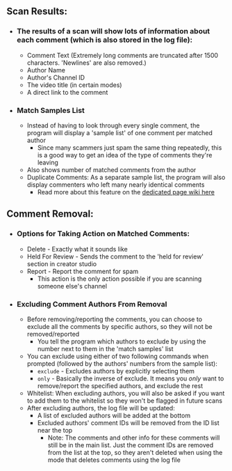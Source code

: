 ## Scan Results:
* ### The results of a scan will show lots of information about each comment (which is also stored in the log file):
  * Comment Text (Extremely long comments are truncated after 1500 characters. 'Newlines' are also removed.)
  * Author Name
  * Author's Channel ID
  * The video title (in certain modes)
  * A direct link to the comment

* ### Match Samples List
  * Instead of having to look through every single comment, the program will display a 'sample list' of one comment per matched author
    * Since many scammers just spam the same thing repeatedly, this is a good way to get an idea of the type of comments they're leaving
  * Also shows number of matched comments from the author
  * Duplicate Comments: As a separate sample list, the program will also display commenters who left many nearly identical comments
    * Read more about this feature on the [dedicated page wiki here](https://github.com/ThioJoe/YT-Spammer-Purge/wiki/Duplicate-Comment-Scanning)

## Comment Removal:
* ### Options for Taking Action on Matched Comments:
  * Delete - Exactly what it sounds like
  * Held For Review - Sends the comment to the 'held for review' section in creator studio
  * Report - Report the comment for spam
    * This action is the only action possible if you are scanning someone else's channel

* ### Excluding Comment Authors From Removal
  * Before removing/reporting the comments, you can choose to exclude all the comments by specific authors, so they will not be removed/reported
    * You tell the program which authors to exclude by using the number next to them in the 'match samples' list
  * You can exclude using either of two following commands when prompted (followed by the authors' numbers from the sample list):
    * `exclude` - Excludes authors by explicitly selecting them
    * `only` - Basically the inverse of exclude. It means you _only_ want to remove/report the specified authors, and exclude the rest
  * Whitelist: When excluding authors, you will also be asked if you want to add them to the whitelist so they won't be flagged in future scans
  * After excluding authors, the log file will be updated:
    * A list of excluded authors will be added at the bottom
    * Excluded authors' comment IDs will be removed from the ID list near the top
      * Note: The comments and other info for these comments will still be in the main list. Just the comment IDs are removed from the list at the top, so they aren't deleted when using the mode that deletes comments using the log file
    